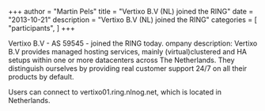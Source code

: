 +++
author = "Martin Pels"
title = "Vertixo B.V (NL) joined the RING"
date = "2013-10-21"
description = "Vertixo B.V (NL) joined the RING"
categories = [
    "participants",
]
+++

Vertixo B.V - AS 59545 - joined the RING today. ompany description: Vertixo B.V provides managed hosting services, mainly (virtual)clustered and HA setups within one or more datacenters across The Netherlands. They distinguish ourselves by providing real customer support 24/7 on all their products by default.

Users can connect to vertixo01.ring.nlnog.net, which is located in Netherlands.



